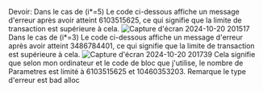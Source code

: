 Devoir:
Dans le cas de (i*=5)
Le code ci-dessous affiche un message d'erreur après avoir atteint 6103515625, ce qui signifie que la limite de transaction est supérieure à cela.
![Capture d'écran 2024-10-20 201517](https://github.com/user-attachments/assets/855b4015-d68c-482e-9439-8e694880a62d)
Dans le cas de (i*=3)
Le code ci-dessous affiche un message d'erreur après avoir atteint 3486784401, ce qui signifie que la limite de transaction est supérieure à cela.
![Capture d'écran 2024-10-20 201739](https://github.com/user-attachments/assets/f4ac8241-417e-4bdc-a962-1d525aea4145)
 Cela signifie que selon mon ordinateur et le code de bloc que j'utilise, le nombre de Parametres est limité à 6103515625 et 10460353203.
 Remarque le type d'erreur est bad alloc
